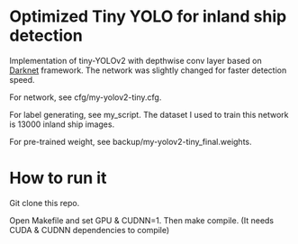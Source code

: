 # Optimized Tiny YOLO for inland ship detection

Implementation of tiny-YOLOv2 with depthwise conv layer based on [Darknet](https://pjreddie.com/darknet/) framework. The network was slightly changed for faster detection speed.

For network, see cfg/my-yolov2-tiny.cfg.

For label generating, see my_script. The dataset I used to train this network is 13000 inland ship images.

For pre-trained weight, see backup/my-yolov2-tiny_final.weights.

# How to run it

Git clone this repo.

Open Makefile and set GPU & CUDNN=1. Then make compile. (It needs CUDA & CUDNN dependencies to compile)
   
